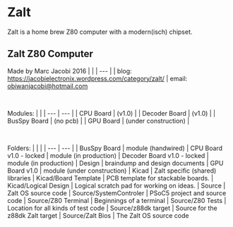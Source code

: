 # Zalt

Zalt is a home brew Z80 computer with a modern(isch) chipset.

## Zalt Z80 Computer

Made by Marc Jacobi 2016
|  |
| --- |
| blog: https://jacobielectronix.wordpress.com/category/zalt/
| email: obiwanjacobi@hotmail.com

<br/>

Modules:
|  |
| --- | --- |
| CPU Board | (v1.0) |
| Decoder Board | (v1.0) |
| BusSpy Board | (no pcb) |
| GPU Board | (under construction) |

<br/>

Folders:
|  |   |
| --- | --- |
| BusSpy Board | module (handwired)
| CPU Board v1.0 - locked | module (in production)
| Decoder Board v1.0 - locked | module (in production)
| Design | braindump and design documents
| GPU Board v1.0 | module (under construction)
| Kicad | Zalt specific (shared) libraries
| Kicad/Board Template | PCB template for stackable boards.
| Kicad/Logical Design | Logical scratch pad for working on ideas.
| Source | Zalt OS source code
| Source/SystemControler | PSoC5 project and source code
| Source/Z80 Terminal | Beginnings of a terminal
| Source/Z80 Tests | Location for all kinds of test code
| Source/z88dk target | Source for the z88dk Zalt target
| Source/Zalt Bios | The Zalt OS source code
